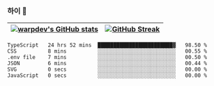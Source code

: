 
### 하이 👋
[![warpdev's GitHub stats](https://github-readme-stats.vercel.app/api?username=warpdev&show_icons=true&theme=vue-dark)](#) |[![GitHub Streak](https://github-readme-streak-stats.herokuapp.com/?user=warpdev&theme=dark)](#)
--- | --- |
<!--START_SECTION:waka-->

```text
TypeScript   24 hrs 52 mins  ████████████████████████▓   98.50 %
CSS          8 mins          ░░░░░░░░░░░░░░░░░░░░░░░░░   00.55 %
.env file    7 mins          ░░░░░░░░░░░░░░░░░░░░░░░░░   00.50 %
JSON         6 mins          ░░░░░░░░░░░░░░░░░░░░░░░░░   00.44 %
SVG          0 secs          ░░░░░░░░░░░░░░░░░░░░░░░░░   00.00 %
JavaScript   0 secs          ░░░░░░░░░░░░░░░░░░░░░░░░░   00.00 %
```

<!--END_SECTION:waka-->

<!--
**warpdev/warpdev** is a ✨ _special_ ✨ repository because its `README.md` (this file) appears on your GitHub profile.

Here are some ideas to get you started:

- 🔭 I’m currently working on ...
- 🌱 I’m currently learning ...
- 👯 I’m looking to collaborate on ...
- 🤔 I’m looking for help with ...
- 💬 Ask me about ...
- 📫 How to reach me: ...
- 😄 Pronouns: ...
- ⚡ Fun fact: ...
-->
